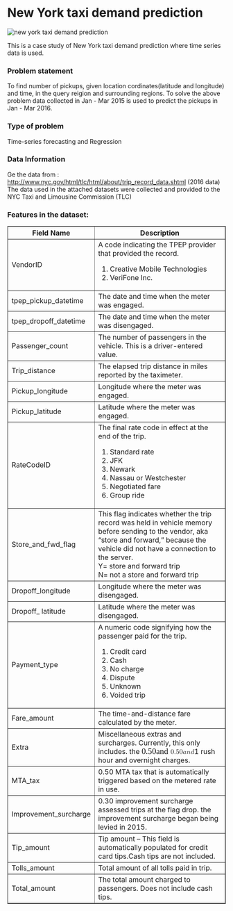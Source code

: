 # New York taxi demand prediction

![new york taxi demand prediction](https://user-images.githubusercontent.com/25454660/62773719-82a74c00-bac0-11e9-9f6b-c0fb4dd64bb3.jpg)

This is a case study of New York taxi demand prediction where time series data is used.

### Problem statement
To find number of pickups, given location cordinates(latitude and longitude) and time, in the query reigion and surrounding regions.
To solve the above problem data collected in Jan - Mar 2015 is used to predict the pickups in Jan - Mar 2016.

### Type of problem
Time-series forecasting and Regression

### Data Information
Ge the data from : http://www.nyc.gov/html/tlc/html/about/trip_record_data.shtml (2016 data) The data used in the attached datasets were collected and provided to the NYC Taxi and Limousine Commission (TLC)
### Features in the dataset:
<table border="1">
    <tbody><tr>
        <th>Field Name</th>
        <th>Description</th>
    </tr>
    <tr>
        <td>VendorID</td>
        <td>
        A code indicating the TPEP provider that provided the record.
        <ol>
            <li>Creative Mobile Technologies</li>
            <li>VeriFone Inc.</li>
        </ol>
        </td>
    </tr>
    <tr>
        <td>tpep_pickup_datetime</td>
        <td>The date and time when the meter was engaged.</td>
    </tr>
    <tr>
        <td>tpep_dropoff_datetime</td>
        <td>The date and time when the meter was disengaged.</td>
    </tr>
    <tr>
        <td>Passenger_count</td>
        <td>The number of passengers in the vehicle. This is a driver-entered value.</td>
    </tr>
    <tr>
        <td>Trip_distance</td>
        <td>The elapsed trip distance in miles reported by the taximeter.</td>
    </tr>
    <tr>
        <td>Pickup_longitude</td>
        <td>Longitude where the meter was engaged.</td>
    </tr>
    <tr>
        <td>Pickup_latitude</td>
        <td>Latitude where the meter was engaged.</td>
    </tr>
    <tr>
        <td>RateCodeID</td>
        <td>The final rate code in effect at the end of the trip.
        <ol>
            <li> Standard rate </li>
            <li> JFK </li>
            <li> Newark </li>
            <li> Nassau or Westchester</li>
            <li> Negotiated fare </li>
            <li> Group ride</li>
        </ol>
        </td>
    </tr>
    <tr>
        <td>Store_and_fwd_flag</td>
        <td>This flag indicates whether the trip record was held in vehicle memory before sending to the vendor, aka “store and forward,” because the vehicle did not have a connection to the server.
  <br>Y= store and forward trip
    <br> N= not a store and forward trip
   </td>
  </tr>
    <tr>
        <td>Dropoff_longitude</td>
        <td>Longitude where the meter was disengaged.</td>
    </tr>
    <tr>
        <td>Dropoff_ latitude</td>
        <td>Latitude where the meter was disengaged.</td>
    </tr>
    <tr>
        <td>Payment_type</td>
        <td>A numeric code signifying how the passenger paid for the trip.
        <ol>
            <li> Credit card </li>
            <li> Cash </li>
            <li> No charge </li>
            <li> Dispute</li>
            <li> Unknown </li>
            <li> Voided trip</li>
        </ol>
        </td>
    </tr>
    <tr>
        <td>Fare_amount</td>
        <td>The time-and-distance fare calculated by the meter.</td>
    </tr>
    <tr>
        <td>Extra</td>
        <td>Miscellaneous extras and surcharges. Currently, this only includes. the <span class="MathJax_Preview" style="color: inherit; display: none;"></span><span class="MathJax" id="MathJax-Element-1-Frame" tabindex="0" data-mathml="<math xmlns=&quot;http://www.w3.org/1998/Math/MathML&quot;><mn>0.50</mn><mi>a</mi><mi>n</mi><mi>d</mi></math>" role="presentation" style="position: relative;"><nobr aria-hidden="true"><span class="math" id="MathJax-Span-1" style="width: 4.17em; display: inline-block;"><span style="display: inline-block; position: relative; width: 3.455em; height: 0px; font-size: 120%;"><span style="position: absolute; clip: rect(1.313em, 1003.46em, 2.384em, -999.997em); top: -2.199em; left: 0em;"><span class="mrow" id="MathJax-Span-2"><span class="mn" id="MathJax-Span-3" style="font-family: MathJax_Main;">0.50</span><span class="mi" id="MathJax-Span-4" style="font-family: MathJax_Math-italic;">a</span><span class="mi" id="MathJax-Span-5" style="font-family: MathJax_Math-italic;">n</span><span class="mi" id="MathJax-Span-6" style="font-family: MathJax_Math-italic;">d<span style="display: inline-block; overflow: hidden; height: 1px; width: 0.003em;"></span></span></span><span style="display: inline-block; width: 0px; height: 2.205em;"></span></span></span><span style="display: inline-block; overflow: hidden; vertical-align: -0.068em; border-left: 0px solid; width: 0px; height: 1.004em;"></span></span></nobr><span class="MJX_Assistive_MathML" role="presentation"><math xmlns="http://www.w3.org/1998/Math/MathML"><mn>0.50</mn><mi>a</mi><mi>n</mi><mi>d</mi></math></span></span><script type="math/tex" id="MathJax-Element-1">0.50 and </script>1 rush hour and overnight charges.</td>
    </tr>
    <tr>
        <td>MTA_tax</td>
        <td>0.50 MTA tax that is automatically triggered based on the metered rate in use.</td>
    </tr>
    <tr>
        <td>Improvement_surcharge</td>
        <td>0.30 improvement surcharge assessed trips at the flag drop. the improvement surcharge began being levied in 2015.</td>
    </tr>
    <tr>
        <td>Tip_amount</td>
        <td>Tip amount – This field is automatically populated for credit card tips.Cash tips are not included.</td>
    </tr>
    <tr>
        <td>Tolls_amount</td>
        <td>Total amount of all tolls paid in trip.</td>
    </tr>
    <tr>
        <td>Total_amount</td>
        <td>The total amount charged to passengers. Does not include cash tips.</td>
    </tr>
</tbody></table>

